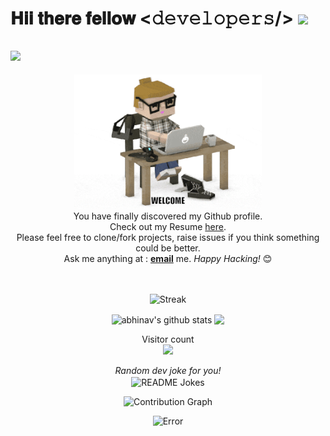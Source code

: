 <h1>
𝐇𝐢𝐢 𝐭𝐡𝐞𝐫𝐞 𝐟𝐞𝐥𝐥𝐨𝐰 <𝚍𝚎𝚟𝚎𝚕𝚘𝚙𝚎𝚛𝚜/> <img height="40" src="https://emoji.gg/assets/emoji/7333-parrotdance.gif" /><br />
</h1>

## <img src="https://readme-typing-svg.demolab.com?font=Fira+Code&pause=200&color=00F706FF&width=600&lines=async(❤️)=>{+await+Full+Stack+Web+Developer+};int+💻+{+return+Competitive+Programmer+};using+🙇‍♂️+public+class+Indie+Game+Developer{}"/>

<div align="center" width="50">
<img src="https://github.com/CERTIFIED2003/py-game/blob/master/images/my.gif" alt="Welcome!" width="300"/>
</div>



<div align="center">
You have finally discovered my Github profile. <br>
Check out my Resume <a href="">here</a>. <br> 
Please feel free to clone/fork projects, raise issues if you think something could be better. <br>
Ask me anything at :
<a href="mailto:gabhinav133@gmail.com"><b>email</b></a> me.
<i>Happy Hacking!</i> 😊
</div>

<div align="center">
</br>
</br>



![Streak](https://streak-stats.demolab.com?user=abhiinavgupta)

<img align="center" src="https://github-readme-stats.vercel.app/api?username=abhiinavgupta&hide=contribs,issues&show_icons=true&hide_border=true" alt="abhinav's github stats" /></a>
<img align="center" src="https://github-readme-stats.vercel.app/api/top-langs/?username=abhiinavgupta&layout=compact&hide_border=true" />

<p align="center"> 
  Visitor count<br>
  <img src="https://profile-counter.glitch.me/abhiinavgupta/count.svg" />
</p>

<i>Random dev joke for you!</i><br>
<img align="center" src="https://readme-jokes.vercel.app/api?bgColor=%23073b4c&textColor=%2306d6a0&aColor=%2306d6a0&borderColor=%2306d6a0" alt="README Jokes" />

![Contribution Graph](https://github-readme-activity-graph.cyclic.app/graph?username=abhiinavgupta&bg_color=0d1117&color=ffffff&line=00F706FF&point=f9fafa&area=true&hide_border=true)

![Error](https://readme-typing-svg.herokuapp.com/?font=Fira+Code&size=24&duration=100&pause=10&color=00F706FF&center=true&vCenter=true&height=40&lines=Error+404+Not+Found)

</div>
